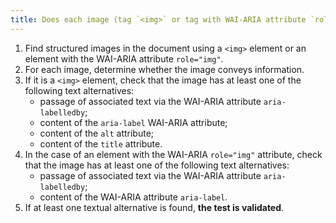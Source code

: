 ```yaml
---
title: Does each image (tag `<img>` or tag with WAI-ARIA attribute `role="img"`) [conveying information](#image-conveying-information) have a [text alternative](#alternative-text-image)?
---
```


1. Find structured images in the document using a `<img>` element or an element with the WAI-ARIA attribute `role="img"`.
2. For each image, determine whether the image conveys information.
3. If it is a `<img>` element, check that the image has at least one of the following text alternatives:
   - passage of associated text via the WAI-ARIA attribute `aria-labelledby`;
   - content of the `aria-label` WAI-ARIA attribute;
   - content of the `alt` attribute;
   - content of the `title` attribute.
4. In the case of an element with the WAI-ARIA `role="img"` attribute, check that the image has at least one of the following text alternatives:
   - passage of associated text via the WAI-ARIA attribute `aria-labelledby`;
   - content of the WAI-ARIA attribute `aria-label`.
5. If at least one textual alternative is found, **the test is validated**.
